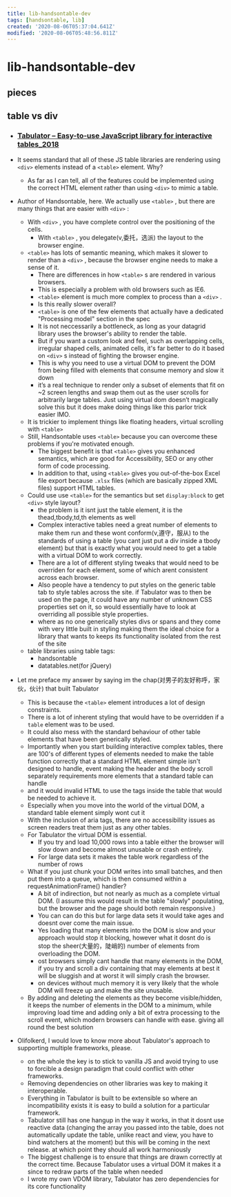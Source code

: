 ```yaml
---
title: lib-handsontable-dev
tags: [handsontable, lib]
created: '2020-08-06T05:37:04.641Z'
modified: '2020-08-06T05:48:56.811Z'
---
```


# lib-handsontable-dev

## pieces

## table vs div

- ### [Tabulator – Easy-to-use JavaScript library for interactive tables_2018](https://news.ycombinator.com/item?id=18568072)

- It seems standard that all of these JS table libraries are rendering using `<div>` elements instead of a `<table>` element. Why?
  - As far as I can tell, all of the features could be implemented using the correct HTML element rather than using `<div>` to mimic a table.

- Author of Handsontable, here. We actually use `<table>` , but there are many things that are easier with `<div>` :
  - With `<div>` , you have complete control over the positioning of the cells. 
    - With `<table>` , you delegate(v,委托，选派) the layout to the browser engine. 
  - `<table>` has lots of semantic meaning, which makes it slower to render than a `<div>` , because the browser engine needs to make a sense of it. 
    - There are differences in how `<table>` s are rendered in various browsers. 
    - This is especially a problem with old browsers such as IE6. 
    - `<table>` element is much more complex to process than a `<div>` .
    - Is this really slower overall? 
    - `<table>` is one of the few elements that actually have a dedicated "Processing model" section in the spec
    - It is not neccessarily a bottleneck, as long as your datagrid library uses the browser's ability to render the table. 
    - But if you want a custom look and feel, such as overlapping cells, irregular shaped cells, animated cells, it's far better to do it based on `<div>` s instead of fighting the browser engine.
    - This is why you need to use a virtual DOM to prevent the DOM from being filled with elements that consume memory and slow it down
    - it’s a real technique to render only a subset of elements that fit on ~2 screen lengths and swap them out as the user scrolls for arbitrarily large tables. Just using virtual dom doesn’t magically solve this but it does make doing things like this parlor trick easier IMO.
  - It is trickier to implement things like floating headers, virtual scrolling with `<table>`
  - Still, Handsontable uses `<table>` because you can overcome these problems if you're motivated enough. 
    - The biggest benefit is that `<table>` gives you enhanced semantics, which are good for Accessibility, SEO or any other form of code processing.
    - In addition to that, using `<table>` gives you out-of-the-box Excel file export because `.xlsx` files (which are basically zipped XML files) support HTML tables.
  - Could use use `<table>` for the semantics but set `display:block` to get `<div>` style layout?
    - the problem is it isnt just the table element, it is the thead,tbody,td,th elements as well
    - Complex interactive tables need a great number of elements to make them run and these wont conform(v,遵守，服从) to the standards of using a table (you cant just put a div inside a tbody element) but that is exactly what you would need to get a table with a virtual DOM to work correctly.
    - There are a lot of different styling tweaks that would need to be overriden for each element, some of which arent consistent across each browser.
    - Also people have a tendency to put styles on the generic table tab to style tables across the site. if Tabulator was to then be used on the page, it could have any number of unknown CSS properties set on it, so would essentially have to look at overriding all possible style properties.
    - where as no one generically styles divs or spans and they come with very little built in styling making them the ideal choice for a library that wants to keeps its functionality isolated from the rest of the site
  - table libraries using table tags:
    - handsontable
    - datatables.net(for jQuery)

- Let me preface my answer by saying im the chap(对男子的友好称呼，家伙，伙计) that built Tabulator
  - This is because the `<table>` element introduces a lot of design constraints.
  - There is a lot of inherent styling that would have to be overridden if a `table` element was to be used. 
  - It could also mess with the standard behaviour of other table elements that have been generically styled.
  - Importantly when you start building interactive complex tables, there are 100's of different types of elements needed to make the table function correctly that a standard HTML element simple isn't designed to handle, event making the header and the body scroll separately requirements more elements that a standard table can handle 
  - and it would invalid HTML to use the tags inside the table that would be needed to achieve it.
  - Especially when you move into the world of the virtual DOM, a standard table element simply wont cut it
  - With the inclusion of aria tags, there are no accessibility issues as screen readers treat them just as any other tables.
  - For Tabulator the virtual DOM is essential. 
    - If you try and load 10,000 rows into a table either the browser will slow down and become almost unusable or crash entirely.
    - For large data sets it makes the table work regardless of the number of rows
  - What if you just chunk your DOM writes into small batches, and then put them into a queue, which is then consumed within a requestAnimationFrame() handler?
    - A bit of indirection, but not nearly as much as a complete virtual DOM. (I assume this would result in the table "slowly" populating, but the browser and the page should both remain responsive.)
    - You can can do this but for large data sets it would take ages and doesnt over come the main issue.
    - Yes loading that many elements into the DOM is slow and your approach would stop it blocking, however what it dosnt do is stop the sheer(大量的，陡峭的) number of elements from overloading the DOM.
    - ost browsers simply cant handle that many elements in the DOM, if you try and scroll a div containing that may elements at best it will be sluggish and at worst it will simply crash the browser. 
    - on devices without much memory it is very likely that the whole DOM will freeze up and make the site unusable.
  - By adding and deleting the elements as they become visible/hidden, it keeps the number of elements in the DOM to a minimum, while improving load time and adding only a bit of extra processing to the scroll event, which modern browsers can handle with ease. giving all round the best solution

- Olifolkerd, I would love to know more about Tabulator's approach to supporting multiple frameworks, please.
  - on the whole the key is to stick to vanilla JS and avoid trying to use to forcible a design paradigm that could conflict with other frameworks.
  - Removing dependencies on other libraries was key to making it interoperable.
  - Everything in Tabulator is built to be extensible so where an incompatibility exists it is easy to build a solution for a particular framework.
  - Tabulator still has one hangup in the way it works, in that it dosnt use reactive data (changing the array you passed into the table, does not automatically update the table, unlike react and view, you have to bind watchers at the moment) but this will be coming in the next release. at which point they should all work harmoniously
  - The biggest challenge is to ensure that things are drawn correctly at the correct time. Because Tabulator uses a virtual DOM it makes it a since to redraw parts of the table when needed
  - I wrote my own VDOM library, Tabulator has zero dependencies for its core functionality
